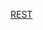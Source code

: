 [REST](https://verbena-treatment-eb5.notion.site/REST-REST-API-RESTful-679d75e7593b4755985b7f5f193fb1c5)